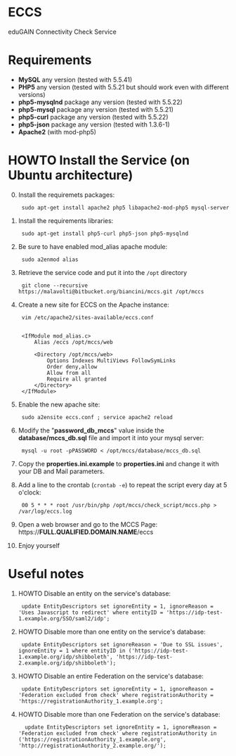 # ECCS
eduGAIN Connectivity Check Service

# Requirements

- **MySQL** any version (tested with 5.5.41)
- **PHP5** any version (tested with 5.5.21 but should work even with different versions)
- **php5-mysqlnd** package any version (tested with 5.5.22)
- **php5-mysql** package any version (tested with 5.5.21)
- **php5-curl** package any version (tested with 5.5.22)
- **php5-json** package any version (tested with 1.3.6-1)
- **Apache2** (with mod-php5) 

# HOWTO Install the Service (on Ubuntu architecture)

0. Install the requiremets packages:

        sudo apt-get install apache2 php5 libapache2-mod-php5 mysql-server

1. Install the requirements libraries:
      
        sudo apt-get install php5-curl php5-json php5-mysqlnd

2. Be sure to have enabled mod_alias apache module: 

        sudo a2enmod alias

3. Retrieve the service code and put it into the `/opt` directory

        git clone --recursive https://malavolti@bitbucket.org/biancini/mccs.git /opt/mccs

4. Create a new site for ECCS on the Apache instance:

        vim /etc/apache2/sites-available/eccs.conf
   

        <IfModule mod_alias.c>
            Alias /eccs /opt/mccs/web

            <Directory /opt/mccs/web>
                Options Indexes MultiViews FollowSymLinks
                Order deny,allow
                Allow from all
                Require all granted
            </Directory>
        </IfModule>

5. Enable the new apache site:

        sudo a2ensite eccs.conf ; service apache2 reload

6. Modify the "**password_db_mccs**" value inside the **database/mccs_db.sql** file and import it into your mysql server:

        mysql -u root -pPASSWORD < /opt/mccs/database/mccs_db.sql

7. Copy the **properties.ini.example** to **properties.ini** and change it with your DB and Mail parameters.

8. Add a line to the crontab (`crontab -e`) to repeat the script every day at 5 o'clock:

        00 5 * * * root /usr/bin/php /opt/mccs/check_script/mccs.php > /var/log/eccs.log
   
9. Open a web browser and go to the MCCS Page: https://**FULL.QUALIFIED.DOMAIN.NAME**/eccs

10. Enjoy yourself


# Useful notes
1. HOWTO Disable an entity on the service's database:

        update EntityDescriptors set ignoreEntity = 1, ignoreReason = 'Uses Javascript to redirect' where entityID = 'https://idp-test-1.example.org/SSO/saml2/idp';
        
2. HOWTO Disable more than one entity on the service's database:

        update EntityDescriptors set ignoreReason = 'Due to SSL issues', ignoreEntity = 1 where entityID in ('https://idp-test-1.example.org/idp/shibboleth', 'https://idp-test-2.example.org/idp/shibboleth');
                    
3. HOWTO Disable an entire Federation on the service's database:
      
        update EntityDescriptors set ignoreEntity = 1, ignoreReason = 'Federation excluded from check' where registrationAuthority = 'https://registrationAuthority_1.example.org';

4. HOWTO Disable more than one Federation on the service's database:

         update EntityDescriptors set ignoreEntity = 1, ignoreReason = 'Federation excluded from check' where registrationAuthority in ('https://registrationAuthority_1.example.org', 'http://registrationAuthority_2.example.org/');
